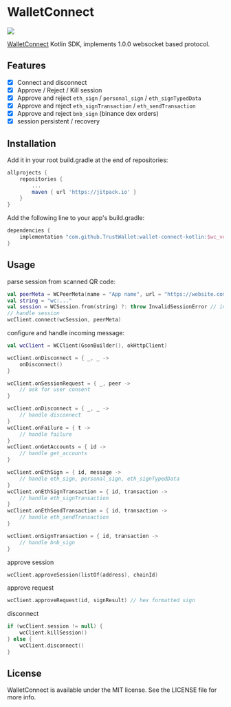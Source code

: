 # WalletConnect

[![](https://jitpack.io/v/trustwallet/wallet-connect-kotlin.svg)](https://jitpack.io/#trustwallet/wallet-connect-kotlin)

[WalletConnect](https://walletconnect.org/) Kotlin SDK, implements 1.0.0 websocket based protocol.

## Features

- [x] Connect and disconnect
- [x] Approve / Reject / Kill session
- [x] Approve and reject `eth_sign` / `personal_sign` / `eth_signTypedData`
- [x] Approve and reject `eth_signTransaction` / `eth_sendTransaction`
- [x] Approve and reject `bnb_sign` (binance dex orders)
- [x] session persistent / recovery

## Installation

Add it in your root build.gradle at the end of repositories:
```gradle
allprojects {
	repositories {
		...
		maven { url 'https://jitpack.io' }
	}
}
```
Add the following line to your app's build.gradle:

```gradle
dependencies {
    implementation "com.github.TrustWallet:wallet-connect-kotlin:$wc_version"
}
```

## Usage

parse session from scanned QR code:

```kotlin
val peerMeta = WCPeerMeta(name = "App name", url = "https://website.com")
val string = "wc:..."
val session = WCSession.from(string) ?: throw InvalidSessionError // invalid session
// handle session
wcClient.connect(wcSession, peerMeta)
```

configure and handle incoming message:

```kotlin
val wcClient = WCClient(GsonBuilder(), okHttpClient)

wcClient.onDisconnect = { _, _ -> 
    onDisconnect() 
}

wcClient.onSessionRequest = { _, peer -> 
    // ask for user consent
}

wcClient.onDisconnect = { _, _ -> 
    // handle disconnect
}
wcClient.onFailure = { t -> 
    // handle failure
}
wcClient.onGetAccounts = { id -> 
    // handle get_accounts
}

wcClient.onEthSign = { id, message -> 
    // handle eth_sign, personal_sign, eth_signTypedData
}
wcClient.onEthSignTransaction = { id, transaction -> 
    // handle eth_signTransaction
}
wcClient.onEthSendTransaction = { id, transaction -> 
    // handle eth_sendTransaction
}

wcClient.onSignTransaction = { id, transaction -> 
    // handle bnb_sign
}
```

approve session

```kotlin
wcClient.approveSession(listOf(address), chainId)
```

approve request

```kotlin
wcClient.approveRequest(id, signResult) // hex formatted sign
```

disconnect

```kotlin
if (wcClient.session != null) {
    wcClient.killSession()
} else {
    wcClient.disconnect()
}
```

## License

WalletConnect is available under the MIT license. See the LICENSE file for more info.
